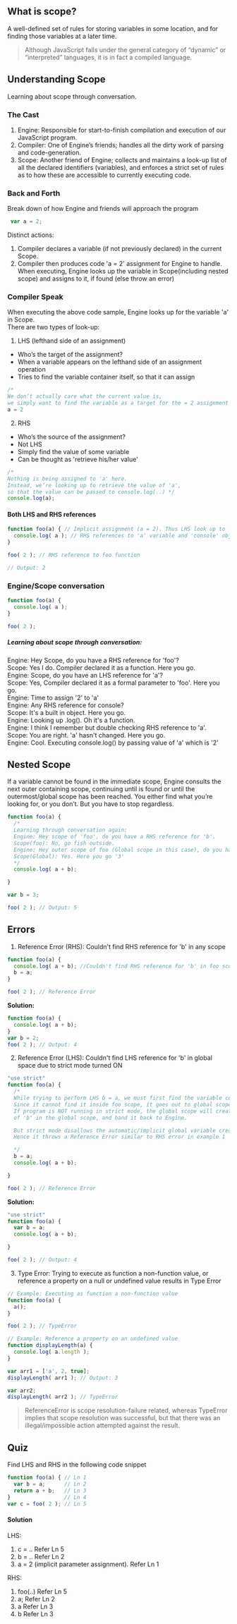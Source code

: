 ## What is scope?
A well-defined set of rules for  storing variables in some location, and for finding those variables at a later time.

>Although JavaScript falls under the general category of “dynamic” or “interpreted” languages, it is in fact a compiled language.

## Understanding Scope
Learning about scope through conversation.

### The Cast
1. Engine: Responsible for start-to-finish compilation and execution of our JavaScript program.
2. Compiler: One of Engine’s friends; handles all the dirty work of parsing and code-generation.
3. Scope: Another friend of Engine; collects and maintains a look-up list of all the declared identifiers (variables), and enforces a strict set of rules as to how these are accessible to currently executing code.

### Back and Forth
Break down of how Engine and friends will approach the program
```js
 var a = 2;
 ```
Distinct actions:
1. Compiler declares a variable (if not previously declared) in the current Scope.
2. Compiler then produces code 'a = 2' assignment for Engine to handle. When executing, Engine looks up the variable in Scope(including nested scope) and assigns to it, if found (else throw an error)

### Compiler Speak
When executing the above code sample, Engine looks up for the variable 'a' in Scope.  
There are two types of look-up:

1. LHS (lefthand side of an assignment)
  * Who’s the target of the assignment?
  * When a variable appears on the lefthand side of an assignment operation
  * Tries to find the variable container itself, so that it can assign

  ```js
  /* 
  We don’t actually care what the current value is, 
  we simply want to find the variable as a target for the = 2 assignment operation. */
  a = 2
  ```
2. RHS
  * Who’s the source of the assignment?
  * Not LHS
  * Simply find the value of some variable
  * Can be thought as 'retrieve his/her value'

  ```js
  /* 
  Nothing is being assigned to 'a' here. 
  Instead, we’re looking up to retrieve the value of 'a', 
  so that the value can be passed to console.log(..) */
  console.log(a);
  ```

#### Both LHS and RHS references

```js
function foo(a) { // Implicit assignment (a = 2). Thus LHS look up to 'a'
  console.log( a ); // RHS references to 'a' variable and 'console' object
}

foo( 2 ); // RHS reference to foo function

// Output: 2
```

### Engine/Scope conversation
```js
function foo(a) {
  console.log( a );
}

foo( 2 );
```

##### Learning about scope through conversation:

Engine: Hey Scope, do you have a RHS reference for 'foo'?  
Scope: Yes I do. Compiler declared it as a function. Here you go.  
Engine: Scope, do you have an LHS reference for 'a'?  
Scope: Yes, Compiler declared it as a formal parameter to 'foo'. Here you go.  
Engine: Time to assign '2' to 'a'  
Engine: Any RHS reference for console?  
Scope: It's a built in object. Here you go.  
Engine: Looking up .log(). Oh it's a function.  
Engine: I think I remember but double checking RHS reference to 'a'.  
Scope: You are right. 'a' hasn't changed. Here you go.  
Engine: Cool. Executing console.log() by passing value of 'a' which is '2'

## Nested Scope  
If a variable cannot be found in the immediate scope, Engine consults the next outer containing scope, continuing until is found or until the outermost/global scope has been reached. You either find what you’re looking for, or you don’t. But you
have to stop regardless.

``` js
function foo(a) {
  /*
  Learning through conversation again:
  Engine: Hey scope of 'foo', do you have a RHS reference for 'b'.
  Scope(foo): No, go fish outside.
  Engine: Hey outer scope of foo (Global scope in this case), do you have RHS reference to 'b'?
  Scope(Global): Yes. Here you go '3'
  */
  console.log( a + b);

}

var b = 3;

foo( 2 ); // Output: 5
```

## Errors

1. Reference Error (RHS): Couldn't find RHS reference for 'b' in any scope

  ```js
  function foo(a) {
    console.log( a + b); //Couldn't find RHS reference for 'b' in foo scope nor global scope
    b = a;
  }

  foo( 2 ); // Reference Error
  ```

  <b>Solution:</b>
  ```js
  function foo(a) {
    console.log( a + b);
  }
  var b = 2;
  foo( 2 ); // Output: 4
  ```

2. Reference Error (LHS): Couldn't find LHS reference for 'b' in global space due to strict mode turned ON

  ```js
  "use strict"
  function foo(a) {
    /*
    While trying to perform LHS b = a, we must first find the variable container 'b'.
    Since it cannot find it inside foo scope, it goes out to global scope.
    If program is NOT running in strict mode, the global scope will create a new variable
    of 'b' in the global scope, and hand it back to Engine.

    But strict mode disallows the automatic/implicit global variable creation.
    Hence it throws a Reference Error similar to RHS error in example 1

    */
    b = a;
    console.log( a + b);

  }

  foo( 2 ); // Reference Error
  ```
  <b>Solution:</b>
  ```js
  "use strict"
  function foo(a) {
    var b = a;
    console.log( a + b);

  }

  foo( 2 ); // Output: 4
  ```

3. Type Error:  Trying to execute as function a non-function value, or reference a property on a null or undefined value results in Type Error

  ```js
  // Example: Executing as function a non-function value
  function foo(a) {
    a();
  }

  foo( 2 ); // TypeError
  ```

  ```js
  // Example: Reference a property on an undefined value
  function displayLength(a) {
    console.log( a.length );
  }

  var arr1 = ['a', 2, true];
  displayLength( arr1 ); // Output: 3

  var arr2;
  displayLength( arr2 ); // TypeError
  ```

>ReferenceError is scope resolution-failure related, whereas TypeError implies that scope resolution was successful, but that there was an illegal/impossible action attempted against the result.

## Quiz
Find LHS and RHS in the following code snippet

```js
function foo(a) { // Ln 1
  var b = a;      // Ln 2
  return a + b;   // Ln 3
}                 // Ln 4
var c = foo( 2 ); // Ln 5
```
#### Solution
LHS:

1. c = ..  Refer Ln 5
2. b = ..  Refer Ln 2
3. a = 2 (implicit parameter assignment). Refer Ln 1

RHS:

1. foo(..) Refer Ln 5
2. a;      Refer Ln 2
3. a       Refer Ln 3
4. b       Refer Ln 3
